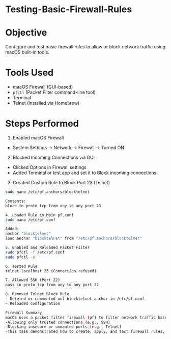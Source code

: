 # Testing-Basic-Firewall-Rules

# Objective
Configure and test basic firewall rules to allow or block network traffic using macOS built-in tools.

# Tools Used
- macOS Firewall (GUI-based)
- `pfctl` (Packet Filter command-line tool)
- Terminal
- Telnet (installed via Homebrew)

# Steps Performed
1. Enabled macOS Firewall
- System Settings → Network → Firewall → Turned ON

2. Blocked Incoming Connections via GUI
- Clicked Options in Firewall settings
- Added Terminal or test app and set it to Block incoming connections

3. Created Custom Rule to Block Port 23 (Telnet)
```bash
sudo nano /etc/pf.anchors/blocktelnet

Contents:
block in proto tcp from any to any port 23

4. Loaded Rule in Main pf.conf
sudo nano /etc/pf.conf

Added:
anchor "blocktelnet"
load anchor "blocktelnet" from "/etc/pf.anchors/blocktelnet"

5. Enabled and Reloaded Packet Filter
sudo pfctl -f /etc/pf.conf
sudo pfctl -e

6. Tested Rule
telnet localhost 23 (Connection refused)

7. Allowed SSH (Port 22)
pass in proto tcp from any to any port 22

8. Removed Telnet Block Rule
- Deleted or commented out blocktelnet anchor in /etc/pf.conf
- Reloaded configuration

Firewall Summary
macOS uses a packet filter firewall (pf) to filter network traffic based on defined rules. It helps secure the system by:
-Allowing only trusted connections (e.g., SSH)
-Blocking insecure or unwanted ports (e.g., Telnet)
-This task demonstrated how to create, apply, and test firewall rules, giving hands-on experience with traffic filtering and system protection.





